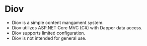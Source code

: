 # Diov

* Diov is a simple content mangament system.
* Diov utilizes ASP.NET Core MVC (C#) with Dapper data access.
* Diov supports limited configuration.
* Diov is not intended for general use.